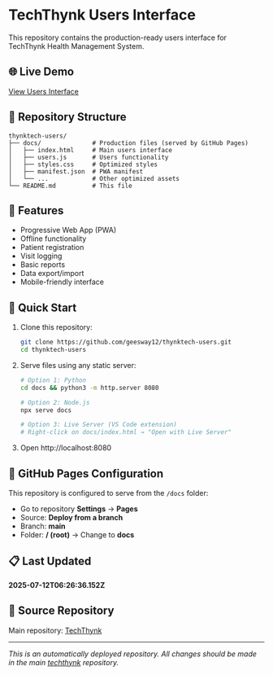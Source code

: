 # TechThynk Users Interface

This repository contains the production-ready users interface for TechThynk Health Management System.

## 🌐 Live Demo
[View Users Interface](https://geesway12.github.io/thynktech-users/)

## 📁 Repository Structure
```
thynktech-users/
├── docs/              # Production files (served by GitHub Pages)
│   ├── index.html     # Main users interface
│   ├── users.js       # Users functionality
│   ├── styles.css     # Optimized styles
│   ├── manifest.json  # PWA manifest
│   └── ...            # Other optimized assets
└── README.md          # This file
```

## 📱 Features
- Progressive Web App (PWA)
- Offline functionality
- Patient registration
- Visit logging
- Basic reports
- Data export/import
- Mobile-friendly interface

## 🚀 Quick Start
1. Clone this repository:
   ```bash
   git clone https://github.com/geesway12/thynktech-users.git
   cd thynktech-users
   ```

2. Serve files using any static server:
   ```bash
   # Option 1: Python
   cd docs && python3 -m http.server 8080
   
   # Option 2: Node.js
   npx serve docs
   
   # Option 3: Live Server (VS Code extension)
   # Right-click on docs/index.html → "Open with Live Server"
   ```

3. Open http://localhost:8080

## 🔧 GitHub Pages Configuration
This repository is configured to serve from the `/docs` folder:
- Go to repository **Settings** → **Pages**
- Source: **Deploy from a branch**
- Branch: **main**
- Folder: **/ (root)** → Change to **docs**

## 📋 Last Updated
**2025-07-12T06:26:36.152Z**

## 🔗 Source Repository
Main repository: [TechThynk](https://github.com/geesway12/techthynk)

---
*This is an automatically deployed repository. All changes should be made in the main [techthynk](https://github.com/geesway12/techthynk) repository.*